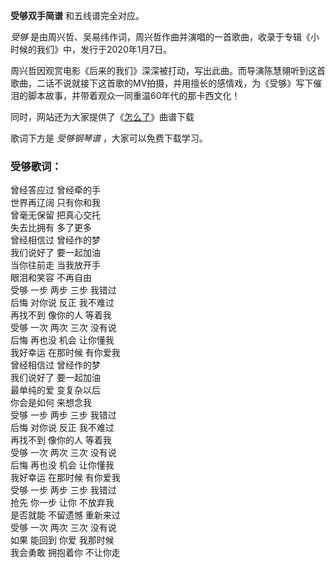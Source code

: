 

**受够双手简谱** 和五线谱完全对应。

_受够_ 是由周兴哲、吴易纬作词，周兴哲作曲并演唱的一首歌曲，收录于专辑《小时候的我们》中，发行于2020年1月7日。

周兴哲因观赏电影《后来的我们》深深被打动，写出此曲。而导演陈慧翎听到这首歌曲，二话不说就接下这首歌的MV拍摄，并用擅长的感情戏，为《受够》写下催泪的脚本故事，并带着观众一同重温60年代的那卡西文化！

同时，网站还为大家提供了《[怎么了](Music-10353-怎么了-周兴哲.html "怎么了")》曲谱下载

歌词下方是 _受够钢琴谱_ ，大家可以免费下载学习。

### 受够歌词：

曾经答应过 曾经牵的手  
世界再辽阔 只有你和我  
曾毫无保留 把真心交托  
失去比拥有 多了更多  
曾经相信过 曾经作的梦  
我们说好了 要一起加油  
当你往前走 当我放开手  
眼泪和笑容 不再自由  
受够 一步 两步 三步 我错过  
后悔 对你说 反正 我不难过  
再找不到 像你的人 等着我  
受够 一次 两次 三次 没有说  
后悔 再也没 机会 让你懂我  
我好幸运 在那时候 有你爱我  
曾经相信过 曾经作的梦  
我们说好了 要一起加油  
最单纯的爱 变复杂以后  
你会是如何 来想念我  
受够 一步 两步 三步 我错过  
后悔 对你说 反正 我不难过  
再找不到 像你的人 等着我  
受够 一次 两次 三次 没有说  
后悔 再也没 机会 让你懂我  
我好幸运 在那时候 有你爱我  
受够 一步 两步 三步 我错过  
抢先 你一步 让你 不放弃我  
是否就能 不留遗憾 重新来过  
受够 一次 两次 三次 没有说  
如果 能回到 你爱 我那时候  
我会勇敢 拥抱着你 不让你走

